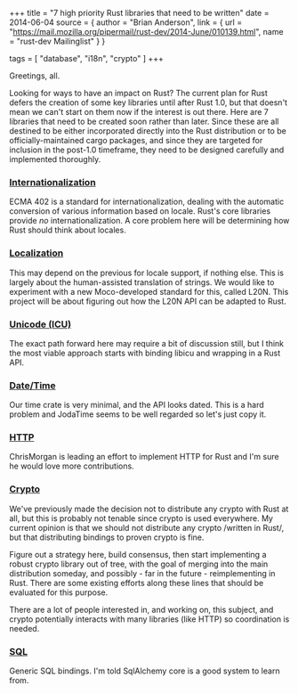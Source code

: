 +++
title = "7 high priority Rust libraries that need to be written"
date = 2014-06-04
source = { author = "Brian Anderson", link = { url = "https://mail.mozilla.org/pipermail/rust-dev/2014-June/010139.html", name = "rust-dev Mailinglist" } }

tags = [
  "database",
  "i18n",
  "crypto"
]
+++

Greetings, all.

Looking for ways to have an impact on Rust? The current plan for Rust
defers the creation of some key libraries until after Rust 1.0, but that
doesn't mean we can't start on them now if the interest is out there.
Here are 7 libraries that need to be created soon rather than later.
Since these are all destined to be either incorporated directly into the
Rust distribution or to be officially-maintained cargo packages, and
since they are targeted for inclusion in the post-1.0 timeframe, they
need to be designed carefully and implemented thoroughly.

### [Internationalization](https://github.com/mozilla/rust/issues/14494)

ECMA 402 is a standard for internationalization, dealing with the
automatic conversion of various information based on locale. Rust's core
libraries provide *no* internationalization. A core problem here will be
determining how Rust should think about locales.

### [Localization](https://github.com/mozilla/rust/issues/14495)

This may depend on the previous for locale support, if nothing else.
This is largely about the human-assisted translation of strings. We
would like to experiment with a new Moco-developed standard for this,
called L20N. This project will be about figuring out how the L20N API
can be adapted to Rust.

### [Unicode (ICU)](https://github.com/mozilla/rust/issues/14656)

The exact path forward here may require a bit of discussion still, but I
think the most viable approach starts with binding libicu and wrapping
in a Rust API.

### [Date/Time](https://github.com/mozilla/rust/issues/14657)

Our time crate is very minimal, and the API looks dated. This is a hard
problem and JodaTime seems to be well regarded so let's just copy it.

### [HTTP](https://github.com/teepee/teepee)

ChrisMorgan is leading an effort to implement HTTP for Rust and I'm sure
he would love more contributions.

### [Crypto](https://github.com/mozilla/rust/issues/14655)

We've previously made the decision not to distribute any crypto with
Rust at all, but this is probably not tenable since crypto is used
everywhere. My current opinion is that we should not distribute any
crypto /written in Rust/, but that distributing bindings to proven
crypto is fine.

Figure out a strategy here, build consensus, then start implementing a
robust crypto library out of tree, with the goal of merging into the
main distribution someday, and possibly - far in the future -
reimplementing in Rust. There are some existing efforts along these
lines that should be evaluated for this purpose.

There are a lot of people interested in, and working on, this subject,
and crypto potentially interacts with many libraries (like HTTP) so
coordination is needed.

### [SQL](https://github.com/mozilla/rust/issues/14658)

Generic SQL bindings. I'm told SqlAlchemy core is a good system to learn
from.
